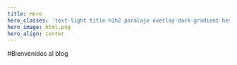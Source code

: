 ```yaml
---
title: Hero
hero_classes: 'text-light title-h1h2 paralaje overlay-dark-gradient hero-large'
hero_image: html.png
hero_align: center
---
```


#Bienvenidos al blog 